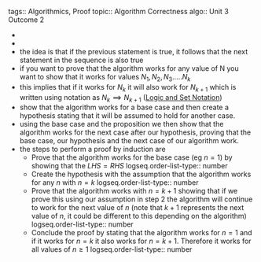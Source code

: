 tags:: Algorithmics, Proof
topic:: Algorithm Correctness
algo:: Unit 3 Outcome 2

-
-
- the idea is that if the previous statement is true, it follows that the next statement in the sequence is also true
- if you want to prove that the algorithm works for any value of N you want to show that it works for  values $N_1, N_2, N_3.....N_k$
- this implies that if it works for $N_k$ it will also work for $N_{k+1}$ which is written using notation as $N_k \implies N_{k+1}$ ([Logic and Set Notation](https://katex.org/docs/supported#logic-and-set-theory))
- show that the algorithm works for a base case and then create a hypothesis stating that it will be assumed to hold for another case.
- using the base case and the proposition we then show that the algorithm works for the next case after our hypothesis, proving that the base case, our hypothesis and the next case of our algorithm work.
- the steps to perform a proof by induction are
	- Prove that the algorithm works for the base case (eg $n = 1$) by showing that the $LHS = RHS$
	  logseq.order-list-type:: number
	- Create the hypothesis with the assumption that the algorithm works for any $n$ with $n = k$
	  logseq.order-list-type:: number
	- Prove that the algorithm works with $n = k + 1$ showing that if we prove this using our assumption in step 2 the algorithm will continue to work for the next value of $n$ (note that $k + 1$ represents the next value of $n$, it could be different to this depending on the algorithm)
	  logseq.order-list-type:: number
	- Conclude the proof by stating that the algorithm works for $n=1$ and if it works for $n = k$ it also works for $n = k + 1$. Therefore it works for all values of $n \ge 1$
	  logseq.order-list-type:: number